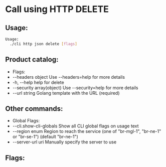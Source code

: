 # Call using HTTP DELETE

## Usage:
```bash
Usage:
  ./cli http json delete [flags]
```

## Product catalog:
- Flags:
- --headers object           Use --headers=help for more details
- -h, --help                     help for delete
- --security array(object)   Use --security=help for more details
- --url string               Golang template with the URL (required)

## Other commands:
- Global Flags:
- --cli.show-cli-globals   Show all CLI global flags on usage text
- --region enum            Region to reach the service (one of "br-mgl-1", "br-ne-1" or "br-se-1") (default "br-ne-1")
- --server-url uri         Manually specify the server to use

## Flags:
```bash

```

